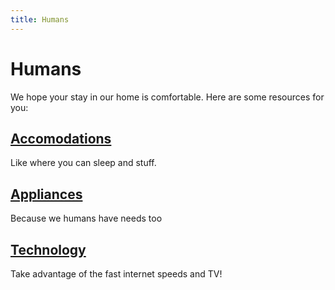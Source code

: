 ```yaml
---
title: Humans
---
```

# Humans <i class="fa-solid fa-person-half-dress"></i>
We hope your stay in our home is comfortable. Here are some resources for you:

## [<i class="fa-solid fa-bed"></i> Accomodations ](accomodations) 

Like where you can sleep and stuff. 

## [<i class="fa-solid fa-kitchen-set"></i> Appliances](appliances)

Because we humans have needs too

## [<i class="fa-solid fa-microchip"></i> Technology](technology)

Take advantage of the fast internet speeds and TV!